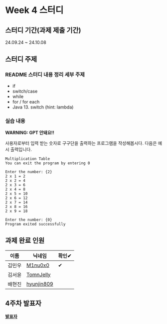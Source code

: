 # Week 4 스터디
## 스터디 기간(과제 제출 기간)
24.09.24 ~ 24.10.08

## 스터디 주제
### README 스터디 내용 정리 세부 주제
- if
- switch/case
- while
- for / for each
- Java 13. switch (hint: lambda)

### 실습 내용
**WARNING: GPT 안돼요!!**

사용자로부터 입력 받는 숫자로 구구단을 출력하는 프로그램을 작성해봅시다. 다음은 예시 출력입니다.

```
Multiplication Table
You can exit the program by entering 0

Enter the number: {2}
2 x 1 = 2
2 x 2 = 4
2 x 3 = 6
2 x 4 = 8
2 x 5 = 10
2 x 6 = 12
2 x 7 = 14
2 x 8 = 16
2 x 9 = 18

Enter the number: {0}
Program exited successfully
```

## 과제 완료 인원
|이름|닉네임|확인✔|
|---|------|----|
|김민우|[M1nu0x0](https://github.com/M1nu0x0)|✔|
|김서윤|[TomnJelly](https://github.com/TomnJelly)||
|배현진|[hyunjin809](https://github.com/hyunjin809)||

## 4주차 발표자
**[발표자](https://github.com/발표자)**

